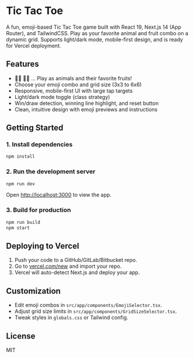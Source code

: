 # Tic Tac Toe

A fun, emoji-based Tic Tac Toe game built with React 19, Next.js 14 (App Router), and TailwindCSS. Play as your favorite animal and fruit combo on a dynamic grid. Supports light/dark mode, mobile-first design, and is ready for Vercel deployment.

## Features
- 🐒🍌 🐰🥕 ... Play as animals and their favorite fruits!
- Choose your emoji combo and grid size (3x3 to 6x6)
- Responsive, mobile-first UI with large tap targets
- Light/dark mode toggle (class strategy)
- Win/draw detection, winning line highlight, and reset button
- Clean, intuitive design with emoji previews and instructions

## Getting Started

### 1. Install dependencies
```bash
npm install
```

### 2. Run the development server
```bash
npm run dev
```
Open [http://localhost:3000](http://localhost:3000) to view the app.

### 3. Build for production
```bash
npm run build
npm start
```

## Deploying to Vercel
1. Push your code to a GitHub/GitLab/Bitbucket repo.
2. Go to [vercel.com/new](https://vercel.com/new) and import your repo.
3. Vercel will auto-detect Next.js and deploy your app.

## Customization
- Edit emoji combos in `src/app/components/EmojiSelector.tsx`.
- Adjust grid size limits in `src/app/components/GridSizeSelector.tsx`.
- Tweak styles in `globals.css` or Tailwind config.

## License
MIT
